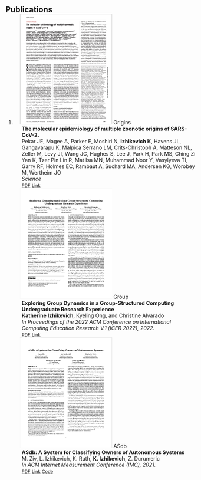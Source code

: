 <h2 id="publications" style="margin: 2px 0px -15px;">Publications</h2>

<div class="publications">
<ol class="bibliography">

<li>
<div class="pub-row">

  
  <div class="col-sm-3 abbr" style="position: relative;padding-right: 15px;padding-left: 15px;">
    <img src="/assets/img/origins_sreenshot.png" class="origins" width="250" height="300">
    <abbr class="badge">Origins</abbr>
  </div>

  <div class="col-sm-9" style="position: relative;width: 100%;padding-right: 15px;padding-left: 20px;">
    <div class="title"><strong>The molecular epidemiology of multiple zoonotic origins of SARS-CoV-2.</strong></div>
    <div class="author">Pekar JE, Magee A, Parker E, Moshiri N, <strong>Izhikevich K</strong>, Havens JL, Gangavarapu K, Malpica Serrano LM, Crits-Christoph A, Matteson NL, Zeller M, Levy JI, Wang JC, Hughes S, Lee J, Park H, Park MS, Ching Zi Yan K, Tzer Pin Lin R, Mat Isa MN, Muhammad Noor Y, Vasylyeva TI, Garry RF, Holmes EC, Rambaut A, Suchard MA, Andersen KG, Worobey M, Wertheim JO</div>
    <div class="periodical"><em>Science</em></div>
    <div class="links">
      <a href="/assets/files/finalPhylogenetics.pdf" class="btn btn-sm z-depth-0" role="button" target="_blank" style="font-size:12px;">PDF</a>
      <a href="https://www.science.org/doi/10.1126/science.abp8337" class="btn btn-sm z-depth-0" role="button" target="_blank" style="font-size:12px;">Link</a>
    </div>
  </div>
  
  <div class="col-sm-3 abbr" style="position: relative;padding-right: 15px;padding-left: 15px;">
    <img src="/assets/img/group_screenshot.png" class="group" width="250" height="300">
    <abbr class="badge">Group</abbr>
  </div>

  <div class="col-sm-9" style="position: relative;width: 100%;padding-right: 15px;padding-left: 20px;">
    <div class="title"><strong>Exploring Group Dynamics in a Group-Structured Computing Undergraduate Research Experience</strong></div>
    <div class="author"><strong>Katherine Izhikevich</strong>, Kyeling Ong, and Christine Alvarado</div>
    <div class="periodical"><em>In Proceedings of the 2022 ACM Conference on International Computing Education Research V.1 (ICER 2022), 2022.</em></div>
    <div class="links">
      <a href="/assets/files/finalGroupDynamics.pdf" class="btn btn-sm z-depth-0" role="button" target="_blank" style="font-size:12px;">PDF</a>
      <a href="https://dl.acm.org/doi/10.1145/3501385.3543959" class="btn btn-sm z-depth-0" role="button" target="_blank" style="font-size:12px;">Link</a>
    </div>
  </div>
  
  <div class="col-sm-3 abbr" style="position: relative;padding-right: 15px;padding-left: 15px;">
    <img src="/assets/img/asdb_screenshot.png" class="asdb" width="250" height="300">
    <abbr class="badge">ASdb</abbr>
  </div>

  <div class="col-sm-9" style="position: relative;width: 100%;padding-right: 15px;padding-left: 20px;">
    <div class="title"><strong>ASdb: A System for Classifying Owners of Autonomous Systems</strong></div>
    <div class="author">M. Ziv, L. Izhikevich, K. Ruth, <strong>K. Izhikevich</strong>, Z. Durumeric</div>
    <div class="periodical"><em>In ACM Internet Measurement Conference (IMC), 2021.</em></div>
    <div class="links">
      <a href="/assets/files/finalASdb.pdf" class="btn btn-sm z-depth-0" role="button" target="_blank" style="font-size:12px;">PDF</a>
      <a href="https://dl.acm.org/doi/10.1145/3487552.3487853" class="btn btn-sm z-depth-0" role="button" target="_blank" style="font-size:12px;">Link</a>
      <a href="https://asdb.stanford.edu/" class="btn btn-sm z-depth-0" role="button" target="_blank" style="font-size:12px;">Code</a>
    </div>
  </div>
  
</div>
</li>
  
<br>

</ol>
</div>
